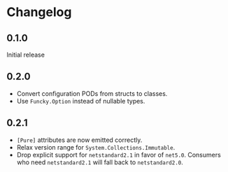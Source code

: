 # Changelog

## 0.1.0
Initial release

## 0.2.0
* Convert configuration PODs from structs to classes.
* Use `Funcky.Option` instead of nullable types.

## 0.2.1
* `[Pure]` attributes are now emitted correctly.
* Relax version range for `System.Collections.Immutable`.
* Drop explicit support for `netstandard2.1` in favor of `net5.0`.
  Consumers who need `netstandard2.1` will fall back to `netstandard2.0`.
